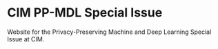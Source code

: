 # CIM PP-MDL Special Issue
Website for the Privacy-Preserving Machine and Deep Learning Special Issue at CIM.
